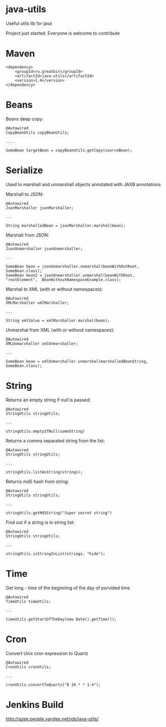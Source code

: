 java-utils
==========

Useful utils lib for java

Project just started. Everyone is welcome to contribute

Maven
==========

```
<dependency>
    <groupId>ru.greatbit</groupId>
    <artifactId>java-utils</artifactId>
    <version>1.4</version>
</dependency>
```

Beans
==========
Beans deep copy:

```
@Autowired
CopyBeanUtils copyBeanUtils;

....

SomeBean targetBean = copyBeanUtils.getCopy(sourceBean);
```


Serialize
==========
Used to marshall and unmarshall objects annotated with JAXB annotations

Marshall to JSON:

```
@Autowired
JsonMarshaller jsonMarshaller;

...

String marshalledBean = jsonMarshaller.marshal(bean);

```

Marshall from JSON:

```
@Autowired
JsonUnmarshaller jsonUnmarshaller;

...

SomeBean bean = jsonUnmarshaller.unmarshal(beanWithOutRoot, SomeBean.class);
SomeBean bean2 = jsonUnmarshaller.unmarshal(beanWithRoot, "rootElement",  BeanWithoutNamespaceExample.class);
```

Marshal to XML (with or without namespaces):

```
@Autowired
XMLMarshaller xmlMarshaller;

...

String xmlValue = xmlMarshaller.marshal(bean);
```

Unmarshal from XML (with or without namespaces):

```
@Autowired
XMLUnmarshaller xmlUnmarshaller;

...

SomeBean bean = xmlUnmarshaller.unmarshal(marshalledBeanString, SomeBean.class);
```

String
==========
Returns an empty string if null is passed:

```
@Autowired
StringUtils stringUtils;

...

stringUtils.emptyIfNull(someString)
```


Returns a comma separated string from the list:

```
@Autowired
StringUtils stringUtils;

...

stringUtils.listAsString(strings);
```



Returns md5 hash from string:

```
@Autowired
StringUtils stringUtils;

...

stringUtils.getMd5String("Super secret string")
```


Find out if a string is in string list:

```
@Autowired
StringUtils stringUtils;

...

stringUtils.isStringInList(strings, "hide");
```

Time
==========
Get long - time of the beginning of the day of porvided time

```
@Autowired
TimeUtils timeUtils;

...

timeUtils.getStartOfTheDay(new Date().getTime());
```

Cron
==========
Convert Unix cron expression to Quartz

```
@Autowired
CronUtils cronUtils;

...

cronUtils.convertToQuartz("0 10 * * 1-4");
```

Jenkins Build
==========
http://azee.people.yandex.net/job/java-utils/